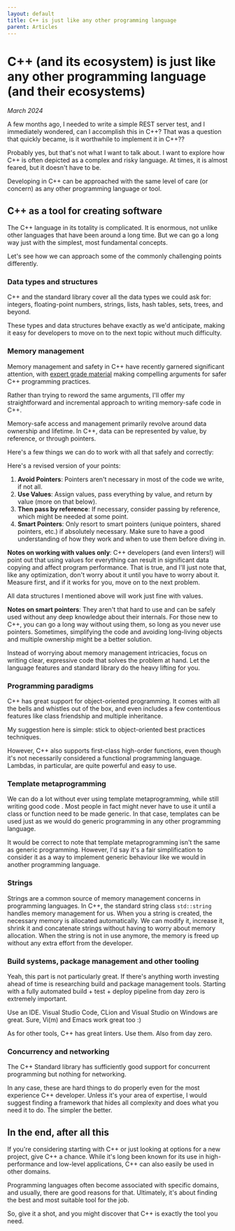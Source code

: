 ```yaml
---
layout: default
title: C++ is just like any other programming language
parent: Articles
---
```


# C++ (and its ecosystem) is just like any other programming language (and their ecosystems)

_March 2024_

A few months ago, I needed to write a simple REST server test, and I immediately wondered, can I accomplish this in C++?
That was a question that quickly became, is it worthwhile to implement it in C++??

Probably yes, but that's not what I want to talk about. I want to explore how C++ is often depicted as a complex and risky language. At times, it is almost feared, but it doesn't have to be.

Developing in C++ can be approached with the same level of care (or concern) as any other programming language or tool.

## C++ as a tool for creating software

The C++ language in its totality is complicated. It is enormous, not unlike other languages that have been around a long time. But we can go a long way just with the simplest, most fundamental concepts.

Let's see how we can approach some of the commonly challenging points differently.

### Data types and structures

C++ and the standard library cover all the data types we could ask for: integers, floating-point numbers, strings, lists, hash tables, sets, trees, and beyond.

These types and data structures behave exactly as we'd anticipate, making it easy for developers to move on to the next topic without much difficulty.

### Memory management

Memory management and safety in C++ have recently garnered significant attention, with [expert grade material](https://github.com/BjarneStroustrup/profiles) making compelling arguments for safer C++ programming practices.

Rather than trying to reword the same arguments, I'll offer my straightforward and incremental approach to writing memory-safe code in C++.

Memory-safe access and management primarily revolve around data ownership and lifetime. In C++, data can be represented by value, by reference, or through pointers.

Here's a few things we can do to work with all that safely and correctly:

Here's a revised version of your points:

1. **Avoid Pointers**: Pointers aren't necessary in most of the code we write, if not all.
2. **Use Values**: Assign values, pass everything by value, and return by value (more on that below).
3. **Then pass by reference**: If necessary, consider passing by reference, which might be needed at some point.
4. **Smart Pointers**: Only resort to smart pointers (unique pointers, shared pointers, etc.) if absolutely necessary. Make sure to have a good understanding of how they work and when to use them before diving in.

**Notes on working with values only**: C++ developers (and even linters!) will point out that using values for everything can result in significant data copying and affect program performance. That is true, and I'll just note that, like any optimization, don't worry about it until you have to worry about it. Measure first, and if it works for you, move on to the next problem.

All data structures I mentioned above will work just fine with values.

**Notes on smart pointers**: They aren't that hard to use and can be safely used without any deep knowledge about their internals. For those new to C++, you can go a long way without using them, so long as you never use pointers. Sometimes, simplifying the code and avoiding long-living objects and multiple ownership might be a better solution.

Instead of worrying about memory management intricacies, focus on writing clear, expressive code that solves the problem at hand. Let the language features and standard library do the heavy lifting for you.

### Programming paradigms

C++ has great support for object-oriented programming. It comes with all the bells and whistles out of the box, and even includes a few contentious features like class friendship and multiple inheritance.

My suggestion here is simple: stick to object-oriented best practices techniques.

However, C++ also supports first-class high-order functions, even though it's not necessarily considered a functional programming language. Lambdas, in particular, are quite powerful and easy to use.

### Template metaprogramming

We can do a lot without ever using template metaprogramming, while still writing good code . Most people in fact might never have to use it until a class or function need to be made generic. In that case, templates can be used just as we would do generic programming in any other programming language.

It would be correct to note that template metaprogramming isn't the same as generic programming. However, I'd say it's a fair simplification to consider it as a way to implement generic behaviour like we would in another programming language.

### Strings

Strings are a common source of memory management concerns in programming languages. In C++, the standard string class `std::string` handles memory management for us.
When you a string is created, the necessary memory is allocated automatically. We can modify it, increase it, shrink it and concatenate strings without having to worry about memory allocation.
When the string is not in use anymore, the memory is freed up without any extra effort from the developer.


### Build systems, package management and other tooling

Yeah, this part is not particularly great. If there's anything worth investing ahead of time is researching build and package management tools. Starting with a fully automated build + test + deploy pipeline from day zero is extremely important.

Use an IDE. Visual Studio Code, CLion and Visual Studio on Windows are great. Sure, Vi(m) and Emacs work great too :)

As for other tools, C++ has great linters. Use them. Also from day zero.

### Concurrency and networking

The C++ Standard library has sufficiently good support for concurrent programming but nothing for networking.

In any case, these are hard things to do properly even for the most experience C++ developer. Unless it's your area of expertise, I would suggest finding a framework that hides all complexity and does what you need it to do. The simpler the better.

## In the end, after all this

If you're considering starting with C++ or just looking at options for a new project, give C++ a chance.
While it's long been known for its use in high-performance and low-level applications, C++ can also easily be used in other domains.

Programming languages often become associated with specific domains, and usually, there are good reasons for that. Ultimately, it's about finding the best and most suitable tool for the job.

So, give it a shot, and you might discover that C++ is exactly the tool you need.